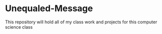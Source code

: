 # Unequaled-Message
This repository will hold all of my class work and projects for this computer science class
